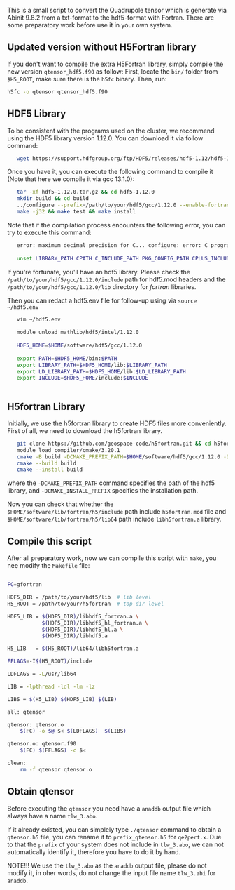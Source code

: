   This is a small script to convert the Quadrupole tensor which is generate via Abinit 9.8.2 
from a txt-format to the hdf5-format with Fortran. There are some preparatory work before use 
it in your own system.

## Updated version without H5Fortran library
If you don't want to compile the extra H5Fortran library, simply compile the new version `qtensor_hdf5.f90` as follow:
First, locate the `bin/` folder from `$H5_ROOT`, make sure there is the `h5fc` binary. Then, run:
```bash
h5fc -o qtensor qtensor_hdf5.f90
```

## HDF5 Library

To be consistent with the programs used on the cluster, we recommend using the HDF5 library version 1.12.0. You can download it via follow command:

```bash
   wget https://support.hdfgroup.org/ftp/HDF5/releases/hdf5-1.12/hdf5-1.12.0/src/hdf5-1.12.0.tar.gz
```

Once you have it, you can execute the following command to compile it (Note that here we compile it via gcc 13.1.0):

```bash
   tar -xf hdf5-1.12.0.tar.gz && cd hdf5-1.12.0
   mkdir build && cd build
   ../configure --prefix=/path/to/your/hdf5/gcc/1.12.0 --enable-fortran
   make -j32 && make test && make install
```

Note that if the compilation process encounters the following error, you can try to execute this command:

```bash
   error: maximum decimal precision for C... configure: error: C program fails to build or run!
   
   unset LIBRARY_PATH CPATH C_INCLUDE_PATH PKG_CONFIG_PATH CPLUS_INCLUDE_PATH INCLUDE
```

If you're fortunate, you'll have an hdf5 library. Please check the `/path/to/your/hdf5/gcc/1.12.0/include` 
path for hdf5.mod headers and the `/path/to/your/hdf5/gcc/1.12.0/lib` directory for *fortran* libraries.
    
Then you can redact a hdf5.env file for follow-up using via `source ~/hdf5.env`

```bash
   vim ~/hdf5.env
   
   module unload mathlib/hdf5/intel/1.12.0
   
   HDF5_HOME=$HOME/software/hdf5/gcc/1.12.0
   
   export PATH=$HDF5_HOME/bin:$PATH
   export LIBRARY_PATH=$HDF5_HOME/lib:$LIBRARY_PATH
   export LD_LIBRARY_PATH=$HDF5_HOME/lib:$LD_LIBRARY_PATH
   export INCLUDE=$HDF5_HOME/include:$INCLUDE
   
```
    
## H5fortran Library

Initially, we use the h5fortran library to create HDF5 files more conveniently. First of all, we need to download the h5fortran library.
    
```bash
   git clone https://github.com/geospace-code/h5fortran.git && cd h5fortran
   module load compiler/cmake/3.20.1
   cmake -B build -DCMAKE_PREFIX_PATH=$HOME/software/hdf5/gcc/1.12.0 -DCMAKE_INSTALL_PREFIX=$HOME/software/lib/fortran/h5
   cmake --build build
   cmake --install build
```

where the `-DCMAKE_PREFIX_PATH` command specifies the path of the hdf5 library, and `-DCMAKE_INSTALL_PREFIX` specifies the installation path.
    
Now you can check that whether the `$HOME/software/lib/fortran/h5/include` path include `h5fortran.mod` file and `$HOME/software/lib/fortran/h5/lib64` path include `libh5fortran.a` library.
    
## Compile this script

After all preparatory work, now we can compile this script with `make`, you nee modify the `Makefile` file:

```bash

FC=gfortran

HDF5_DIR = /path/to/your/hdf5/lib  # lib level
H5_ROOT = /path/to/your/h5fortran  # top dir level

HDF5_LIB = $(HDF5_DIR)/libhdf5_fortran.a \
           $(HDF5_DIR)/libhdf5_hl_fortran.a \
		   $(HDF5_DIR)/libhdf5_hl.a \
		   $(HDF5_DIR)/libhdf5.a

H5_LIB   = $(H5_ROOT)/lib64/libh5fortran.a

FFLAGS=-I$(H5_ROOT)/include

LDFLAGS = -L/usr/lib64

LIB = -lpthread -ldl -lm -lz

LIBS = $(H5_LIB) $(HDF5_LIB) $(LIB)

all: qtensor

qtensor: qtensor.o
	$(FC) -o $@ $< $(LDFLAGS)  $(LIBS)

qtensor.o: qtensor.f90
	$(FC) $(FFLAGS) -c $<

clean:
	rm -f qtensor qtensor.o

```

## Obtain qtensor
Before executing the `qtensor` you need have a `anaddb` output file which always have a name `tlw_3.abo`. 

If it already existed, you can simplely type `./qtensor` command to obtain a `qtensor.h5` file, you can rename it to `prefix_qtensor.h5` for `qe2pert.x`. Due to that the `prefix` of your system does not include in `tlw_3.abo`, we can not automatically identify it, therefore you have to do it by hand.

NOTE!!! We use the `tlw_3.abo` as the `anaddb` output file, please do not modify it, in oher words, do not change the input 
file name `tlw_3.abi` for `anaddb`.
